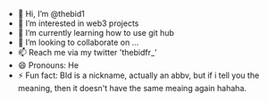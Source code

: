 - 👋 Hi, I’m @thebid1
- 👀 I’m interested in web3 projects
- 🌱 I’m currently learning how to use git hub
- 💞️ I’m looking to collaborate on ...
- 📫 Reach me via my twitter 'thebidfr_'
- 😄 Pronouns: He
- ⚡ Fun fact: BId is a nickname, actually an abbv, but if i tell you the meaning, then it doesn't have the same meaing again hahaha.


